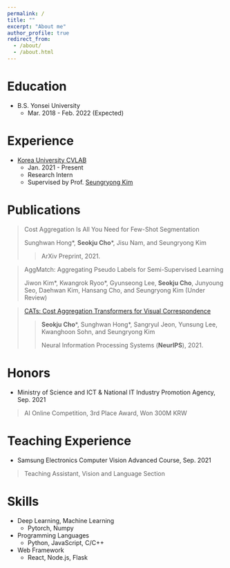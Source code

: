 ```yaml
---
permalink: /
title: ""
excerpt: "About me"
author_profile: true
redirect_from: 
  - /about/
  - /about.html
---
```


Education
======
* B.S. Yonsei University 
  * Mar. 2018 - Feb. 2022 (Expected)

Experience
======
* <a href="https://cvlab.korea.ac.kr">Korea University CVLAB</a>
  * Jan. 2021 - Present
  * Research Intern
  * Supervised by Prof. <a href="https://seungryong.github.io">Seungryong Kim</a>

Publications
======
> Cost Aggregation Is All You Need for Few-Shot Segmentation
>
> Sunghwan Hong*, **Seokju Cho**\*, Jisu Nam, and Seungryong Kim
>
>> ArXiv Preprint, 2021.

> AggMatch: Aggregating Pseudo Labels for Semi-Supervised Learning
>
> Jiwon Kim*, Kwangrok Ryoo*, Gyunseong Lee, **Seokju Cho**, Junyoung Seo, Daehwan Kim, Hansang Cho, and Seungryong Kim (Under Review)

> <a href="https://sunghwanhong.github.io/CATs/">CATs: Cost Aggregation Transformers for Visual Correspondence</a>
>
>> **Seokju Cho**\*, Sunghwan Hong*, Sangryul Jeon, Yunsung Lee, Kwanghoon Sohn, and Seungryong Kim
>>
>> Neural Information Processing Systems (**NeurIPS**), 2021.

Honors
======
* Ministry of Science and ICT & National IT Industry Promotion Agency, Sep. 2021

> AI Online Competition, 3rd Place Award, Won 300M KRW

Teaching Experience
======
* Samsung Electronics Computer Vision Advanced Course, Sep. 2021

> Teaching Assistant, Vision and Language Section

Skills
======
* Deep Learning, Machine Learning
  * Pytorch, Numpy
* Programming Languages
  * Python, JavaScript, C/C++
* Web Framework
  * React, Node.js, Flask

